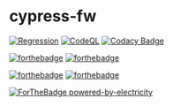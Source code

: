 # cypress-fw

[![Regression](https://github.com/kshyk/cypress-fw/actions/workflows/main.yml/badge.svg)](https://github.com/kshyk/cypress-fw/actions/workflows/main.yml)
[![CodeQL](https://github.com/kshyk/cypress-fw/actions/workflows/codeql.yml/badge.svg)](https://github.com/kshyk/cypress-fw/actions/workflows/codeql.yml)
[![Codacy Badge](https://api.codacy.com/project/badge/Grade/12a84d7c8c85402089e1db2e0cec0201)](https://app.codacy.com/gh/kshyk/cypress-fw?utm_source=github.com&utm_medium=referral&utm_content=kshyk/cypress-fw&utm_campaign=Badge_Grade_Settings)

[![forthebadge](https://forthebadge.com/images/badges/uses-badges.svg)](https://forthebadge.com)
[![forthebadge](https://forthebadge.com/images/badges/uses-git.svg)](https://forthebadge.com)

[![forthebadge](https://forthebadge.com/images/badges/made-with-javascript.svg)](https://forthebadge.com)
[![forthebadge](https://forthebadge.com/images/badges/made-with-markdown.svg)](https://forthebadge.com)

[![ForTheBadge powered-by-electricity](http://ForTheBadge.com/images/badges/powered-by-electricity.svg)](http://ForTheBadge.com)

